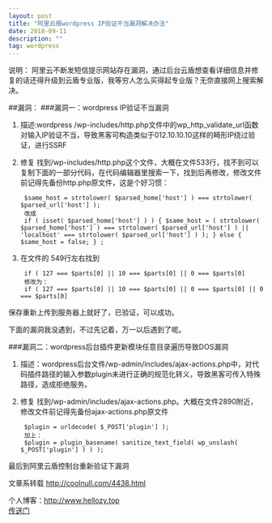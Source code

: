 ```yaml
---
layout: post
title: "阿里云报wordpress IP验证不当漏洞解决办法"
date: 2018-09-11  
description: ""
tag: wordpress
---
```

  



说明：
阿里云不断发短信提示网站存在漏洞，通过后台云盾想查看详细信息并修复的话还得升级到云盾专业版，我等穷人怎么买得起专业版？无奈直接网上搜索解决。

##漏洞：
###漏洞一：wordpress IP验证不当漏洞



1. 描述:wordpress /wp-includes/http.php文件中的wp_http_validate_url函数对输入IP验证不当，导致黑客可构造类似于012.10.10.10这样的畸形IP绕过验证，进行SSRF


2. 修复
找到/wp-includes/http.php这个文件，大概在文件533行，找不到可以复制下面的一部分代码，在代码编辑器里搜索一下，找到后再修改，修改文件前记得先备份http.php原文件，这是个好习惯：
    
        $same_host = strtolower( $parsed_home['host'] ) === strtolower( $parsed_url['host'] );
	    改成
	    if ( isset( $parsed_home['host'] ) ) { $same_host = ( strtolower( $parsed_home['host'] ) === strtolower( $parsed_url['host'] ) || 'localhost' === strtolower( $parsed_url['host'] ) ); } else { $same_host = false; } ;

4. 在文件的 549行左右找到

	    if ( 127 === $parts[0] || 10 === $parts[0] || 0 === $parts[0]
	    修改为：
	    if ( 127 === $parts[0] || 10 === $parts[0] || 0 === $parts[0] || 0 === $parts[0]
    
保存重新上传到服务器上就好了，已验证，可以成功。

下面的漏洞我没遇到，不过先记着，万一以后遇到了呢。

###漏洞二：wordpress后台插件更新模块任意目录遍历导致DOS漏洞

1. 描述：wordpress后台文件/wp-admin/includes/ajax-actions.php中，对代码插件路径的输入参数plugin未进行正确的规范化转义，导致黑客可传入特殊路径，造成拒绝服务。

2. 修复
找到/wp-admin/includes/ajax-actions.php。大概在文件2890附近，修改文件前记得先备份ajax-actions.php原文件

	    $plugin = urldecode( $_POST['plugin'] );
	    加上：
	    $plugin = plugin_basename( sanitize_text_field( wp_unslash( $_POST['plugin'] ) ) );
    
最后到阿里云盾控制台重新验证下漏洞

文章系转载 http://coolnull.com/4438.html

个人博客：http://www.hellozy.top   
                  [传送门](http://www.hellozy.top)